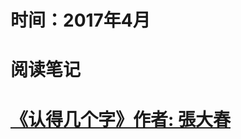 # 时间：2017年4月

# 阅读笔记

# [《认得几个字》作者:  張大春](https://github.com/gsepcsj/2017plan/blob/master/201704/Recognize%20a%20few%20words.md)

 
